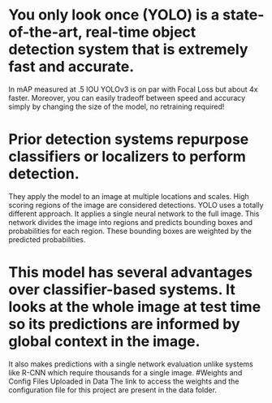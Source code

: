 # You only look once (YOLO) is a state-of-the-art, real-time object detection system that is  extremely fast and accurate. 
In mAP measured at .5 IOU YOLOv3 is on par with Focal Loss but about 4x faster. Moreover, you can easily tradeoff between speed and accuracy simply by changing the size of the model, no retraining required!
# Prior detection systems repurpose classifiers or localizers to perform detection. 
They apply the model to an image at multiple locations and scales. High scoring regions of the image are considered detections.
YOLO uses a totally different approach. It applies a single neural network to the full image. This network divides the image into regions and predicts bounding boxes and probabilities for each region. These bounding boxes are weighted by the predicted probabilities.
# This model has several advantages over classifier-based systems. It looks at the whole image at test time so its predictions are informed by global context in the image. 
It also makes predictions with a single network evaluation unlike systems like R-CNN which require thousands for a single image.
#Weights and Config Files Uploaded in Data
The link to access the weights and the configuration file for this project are present in the data folder. 
